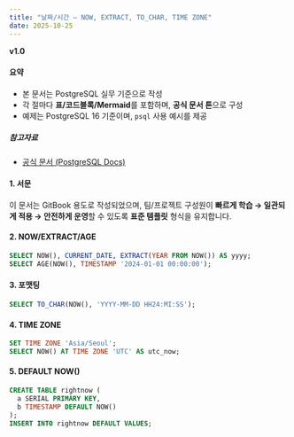 ```yaml
---
title: "날짜/시간 — NOW, EXTRACT, TO_CHAR, TIME ZONE"
date: 2025-10-25
---
```


**v1.0**

#### 요약 

- 본 문서는 PostgreSQL 실무 기준으로 작성
- 각 절마다 **표/코드블록/Mermaid**를 포함하며, **공식 문서 톤**으로 구성
- 예제는 PostgreSQL 16 기준이며, `psql` 사용 예시를 제공

##### 참고자료

- [공식 문서 (PostgreSQL Docs)](https://www.postgresql.org/docs/current/)

#### 1. 서문

이 문서는 GitBook 용도로 작성되었으며, 팀/프로젝트 구성원이 **빠르게 학습 → 일관되게 적용 → 안전하게 운영**할 수 있도록
**표준 템플릿** 형식을 유지합니다.


#### 2. NOW/EXTRACT/AGE

```sql
SELECT NOW(), CURRENT_DATE, EXTRACT(YEAR FROM NOW()) AS yyyy;
SELECT AGE(NOW(), TIMESTAMP '2024-01-01 00:00:00');
```

#### 3. 포맷팅

```sql
SELECT TO_CHAR(NOW(), 'YYYY-MM-DD HH24:MI:SS');
```

#### 4. TIME ZONE

```sql
SET TIME ZONE 'Asia/Seoul';
SELECT NOW() AT TIME ZONE 'UTC' AS utc_now;
```

#### 5. DEFAULT NOW()

```sql
CREATE TABLE rightnow (
  a SERIAL PRIMARY KEY,
  b TIMESTAMP DEFAULT NOW()
);
INSERT INTO rightnow DEFAULT VALUES;
```

